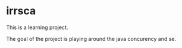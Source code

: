 irrsca
======

This is a learning project.

The goal of the project is playing around the java concurency and se.
